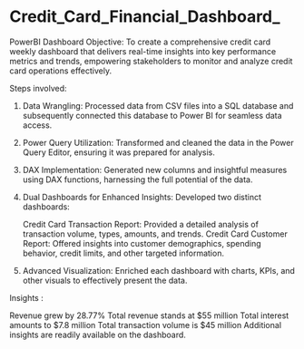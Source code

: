 # Credit_Card_Financial_Dashboard_
PowerBI Dashboard
Objective: To create a comprehensive credit card weekly dashboard that delivers real-time insights into key performance metrics and trends, empowering stakeholders to monitor and analyze credit card operations effectively.

Steps involved:

1. Data Wrangling: Processed data from CSV files into a SQL database and subsequently connected this database to Power BI for seamless data access.

2. Power Query Utilization: Transformed and cleaned the data in the Power Query Editor, ensuring it was prepared for analysis.

3. DAX Implementation: Generated new columns and insightful measures using DAX functions, harnessing the full potential of the data.

4. Dual Dashboards for Enhanced Insights: Developed two distinct dashboards:

     Credit Card Transaction Report: Provided a detailed analysis of transaction volume, types, amounts, and trends.
     Credit Card Customer Report: Offered insights into customer demographics, spending behavior, credit limits, and other targeted information.

5. Advanced Visualization: Enriched each dashboard with charts, KPIs, and other visuals to effectively present the data.

Insights :

Revenue grew by 28.77%
Total revenue stands at $55 million
Total interest amounts to $7.8 million
Total transaction volume is $45 million
Additional insights are readily available on the dashboard.
